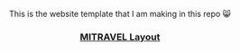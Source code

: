 <p align="center">This is the website template that I am making in this repo 😸</p>

<h3 align="center"><a href="https://www.figma.com/file/6doFNNXepkzolMs4usZlL1/MaxGraph-Youtube-marathon-1.0?node-id=0%3A1&t=oUElGyS5ohzv3ojB-0">MITRAVEL Layout</a></h3>
